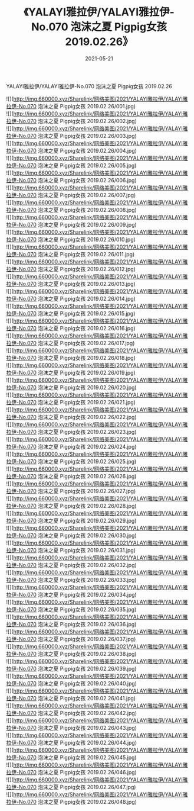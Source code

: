 ﻿---
layout: post
title:  《YALAYI雅拉伊/YALAYI雅拉伊-No.070 泡沫之夏 Pigpig女孩 2019.02.26》
date:   2021-05-21
img: http://img.660000.xyz/Sharelink/网络美图/2021/YALAYI雅拉伊/YALAYI雅拉伊-No.070 泡沫之夏 Pigpig女孩 2019.02.26/000.jpg
categories: [美女, 清纯, 唯美]
---

YALAYI雅拉伊/YALAYI雅拉伊-No.070 泡沫之夏 Pigpig女孩 2019.02.26

 ![](http://img.660000.xyz/Sharelink/网络美图/2021/YALAYI雅拉伊/YALAYI雅拉伊-No.070 泡沫之夏 Pigpig女孩 2019.02.26/001.jpg) <br>![](http://img.660000.xyz/Sharelink/网络美图/2021/YALAYI雅拉伊/YALAYI雅拉伊-No.070 泡沫之夏 Pigpig女孩 2019.02.26/002.jpg) <br>![](http://img.660000.xyz/Sharelink/网络美图/2021/YALAYI雅拉伊/YALAYI雅拉伊-No.070 泡沫之夏 Pigpig女孩 2019.02.26/003.jpg) <br>![](http://img.660000.xyz/Sharelink/网络美图/2021/YALAYI雅拉伊/YALAYI雅拉伊-No.070 泡沫之夏 Pigpig女孩 2019.02.26/004.jpg) <br>![](http://img.660000.xyz/Sharelink/网络美图/2021/YALAYI雅拉伊/YALAYI雅拉伊-No.070 泡沫之夏 Pigpig女孩 2019.02.26/005.jpg) <br>![](http://img.660000.xyz/Sharelink/网络美图/2021/YALAYI雅拉伊/YALAYI雅拉伊-No.070 泡沫之夏 Pigpig女孩 2019.02.26/006.jpg) <br>![](http://img.660000.xyz/Sharelink/网络美图/2021/YALAYI雅拉伊/YALAYI雅拉伊-No.070 泡沫之夏 Pigpig女孩 2019.02.26/007.jpg) <br>![](http://img.660000.xyz/Sharelink/网络美图/2021/YALAYI雅拉伊/YALAYI雅拉伊-No.070 泡沫之夏 Pigpig女孩 2019.02.26/008.jpg) <br>![](http://img.660000.xyz/Sharelink/网络美图/2021/YALAYI雅拉伊/YALAYI雅拉伊-No.070 泡沫之夏 Pigpig女孩 2019.02.26/009.jpg) <br>![](http://img.660000.xyz/Sharelink/网络美图/2021/YALAYI雅拉伊/YALAYI雅拉伊-No.070 泡沫之夏 Pigpig女孩 2019.02.26/010.jpg) <br>![](http://img.660000.xyz/Sharelink/网络美图/2021/YALAYI雅拉伊/YALAYI雅拉伊-No.070 泡沫之夏 Pigpig女孩 2019.02.26/011.jpg) <br>![](http://img.660000.xyz/Sharelink/网络美图/2021/YALAYI雅拉伊/YALAYI雅拉伊-No.070 泡沫之夏 Pigpig女孩 2019.02.26/012.jpg) <br>![](http://img.660000.xyz/Sharelink/网络美图/2021/YALAYI雅拉伊/YALAYI雅拉伊-No.070 泡沫之夏 Pigpig女孩 2019.02.26/013.jpg) <br>![](http://img.660000.xyz/Sharelink/网络美图/2021/YALAYI雅拉伊/YALAYI雅拉伊-No.070 泡沫之夏 Pigpig女孩 2019.02.26/014.jpg) <br>![](http://img.660000.xyz/Sharelink/网络美图/2021/YALAYI雅拉伊/YALAYI雅拉伊-No.070 泡沫之夏 Pigpig女孩 2019.02.26/015.jpg) <br>![](http://img.660000.xyz/Sharelink/网络美图/2021/YALAYI雅拉伊/YALAYI雅拉伊-No.070 泡沫之夏 Pigpig女孩 2019.02.26/016.jpg) <br>![](http://img.660000.xyz/Sharelink/网络美图/2021/YALAYI雅拉伊/YALAYI雅拉伊-No.070 泡沫之夏 Pigpig女孩 2019.02.26/017.jpg) <br>![](http://img.660000.xyz/Sharelink/网络美图/2021/YALAYI雅拉伊/YALAYI雅拉伊-No.070 泡沫之夏 Pigpig女孩 2019.02.26/018.jpg) <br>![](http://img.660000.xyz/Sharelink/网络美图/2021/YALAYI雅拉伊/YALAYI雅拉伊-No.070 泡沫之夏 Pigpig女孩 2019.02.26/019.jpg) <br>![](http://img.660000.xyz/Sharelink/网络美图/2021/YALAYI雅拉伊/YALAYI雅拉伊-No.070 泡沫之夏 Pigpig女孩 2019.02.26/020.jpg) <br>![](http://img.660000.xyz/Sharelink/网络美图/2021/YALAYI雅拉伊/YALAYI雅拉伊-No.070 泡沫之夏 Pigpig女孩 2019.02.26/021.jpg) <br>![](http://img.660000.xyz/Sharelink/网络美图/2021/YALAYI雅拉伊/YALAYI雅拉伊-No.070 泡沫之夏 Pigpig女孩 2019.02.26/022.jpg) <br>![](http://img.660000.xyz/Sharelink/网络美图/2021/YALAYI雅拉伊/YALAYI雅拉伊-No.070 泡沫之夏 Pigpig女孩 2019.02.26/023.jpg) <br>![](http://img.660000.xyz/Sharelink/网络美图/2021/YALAYI雅拉伊/YALAYI雅拉伊-No.070 泡沫之夏 Pigpig女孩 2019.02.26/024.jpg) <br>![](http://img.660000.xyz/Sharelink/网络美图/2021/YALAYI雅拉伊/YALAYI雅拉伊-No.070 泡沫之夏 Pigpig女孩 2019.02.26/025.jpg) <br>![](http://img.660000.xyz/Sharelink/网络美图/2021/YALAYI雅拉伊/YALAYI雅拉伊-No.070 泡沫之夏 Pigpig女孩 2019.02.26/026.jpg) <br>![](http://img.660000.xyz/Sharelink/网络美图/2021/YALAYI雅拉伊/YALAYI雅拉伊-No.070 泡沫之夏 Pigpig女孩 2019.02.26/027.jpg) <br>![](http://img.660000.xyz/Sharelink/网络美图/2021/YALAYI雅拉伊/YALAYI雅拉伊-No.070 泡沫之夏 Pigpig女孩 2019.02.26/028.jpg) <br>![](http://img.660000.xyz/Sharelink/网络美图/2021/YALAYI雅拉伊/YALAYI雅拉伊-No.070 泡沫之夏 Pigpig女孩 2019.02.26/029.jpg) <br>![](http://img.660000.xyz/Sharelink/网络美图/2021/YALAYI雅拉伊/YALAYI雅拉伊-No.070 泡沫之夏 Pigpig女孩 2019.02.26/030.jpg) <br>![](http://img.660000.xyz/Sharelink/网络美图/2021/YALAYI雅拉伊/YALAYI雅拉伊-No.070 泡沫之夏 Pigpig女孩 2019.02.26/031.jpg) <br>![](http://img.660000.xyz/Sharelink/网络美图/2021/YALAYI雅拉伊/YALAYI雅拉伊-No.070 泡沫之夏 Pigpig女孩 2019.02.26/032.jpg) <br>![](http://img.660000.xyz/Sharelink/网络美图/2021/YALAYI雅拉伊/YALAYI雅拉伊-No.070 泡沫之夏 Pigpig女孩 2019.02.26/033.jpg) <br>![](http://img.660000.xyz/Sharelink/网络美图/2021/YALAYI雅拉伊/YALAYI雅拉伊-No.070 泡沫之夏 Pigpig女孩 2019.02.26/034.jpg) <br>![](http://img.660000.xyz/Sharelink/网络美图/2021/YALAYI雅拉伊/YALAYI雅拉伊-No.070 泡沫之夏 Pigpig女孩 2019.02.26/035.jpg) <br>![](http://img.660000.xyz/Sharelink/网络美图/2021/YALAYI雅拉伊/YALAYI雅拉伊-No.070 泡沫之夏 Pigpig女孩 2019.02.26/036.jpg) <br>![](http://img.660000.xyz/Sharelink/网络美图/2021/YALAYI雅拉伊/YALAYI雅拉伊-No.070 泡沫之夏 Pigpig女孩 2019.02.26/037.jpg) <br>![](http://img.660000.xyz/Sharelink/网络美图/2021/YALAYI雅拉伊/YALAYI雅拉伊-No.070 泡沫之夏 Pigpig女孩 2019.02.26/038.jpg) <br>![](http://img.660000.xyz/Sharelink/网络美图/2021/YALAYI雅拉伊/YALAYI雅拉伊-No.070 泡沫之夏 Pigpig女孩 2019.02.26/039.jpg) <br>![](http://img.660000.xyz/Sharelink/网络美图/2021/YALAYI雅拉伊/YALAYI雅拉伊-No.070 泡沫之夏 Pigpig女孩 2019.02.26/040.jpg) <br>![](http://img.660000.xyz/Sharelink/网络美图/2021/YALAYI雅拉伊/YALAYI雅拉伊-No.070 泡沫之夏 Pigpig女孩 2019.02.26/041.jpg) <br>![](http://img.660000.xyz/Sharelink/网络美图/2021/YALAYI雅拉伊/YALAYI雅拉伊-No.070 泡沫之夏 Pigpig女孩 2019.02.26/042.jpg) <br>![](http://img.660000.xyz/Sharelink/网络美图/2021/YALAYI雅拉伊/YALAYI雅拉伊-No.070 泡沫之夏 Pigpig女孩 2019.02.26/043.jpg) <br>![](http://img.660000.xyz/Sharelink/网络美图/2021/YALAYI雅拉伊/YALAYI雅拉伊-No.070 泡沫之夏 Pigpig女孩 2019.02.26/044.jpg) <br>![](http://img.660000.xyz/Sharelink/网络美图/2021/YALAYI雅拉伊/YALAYI雅拉伊-No.070 泡沫之夏 Pigpig女孩 2019.02.26/045.jpg) <br>![](http://img.660000.xyz/Sharelink/网络美图/2021/YALAYI雅拉伊/YALAYI雅拉伊-No.070 泡沫之夏 Pigpig女孩 2019.02.26/046.jpg) <br>![](http://img.660000.xyz/Sharelink/网络美图/2021/YALAYI雅拉伊/YALAYI雅拉伊-No.070 泡沫之夏 Pigpig女孩 2019.02.26/047.jpg) <br>![](http://img.660000.xyz/Sharelink/网络美图/2021/YALAYI雅拉伊/YALAYI雅拉伊-No.070 泡沫之夏 Pigpig女孩 2019.02.26/048.jpg) <br>